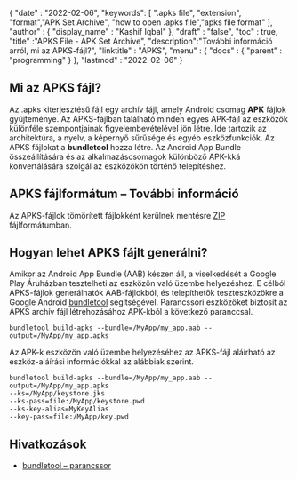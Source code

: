 
{
  "date" : "2022-02-06",
  "keywords": [ ".apks file", "extension", "format","APK Set Archive", "how to open .apks file","apks file format" ],
  "author" : {
    "display_name" : "Kashif Iqbal"
},
  "draft" : "false",
  "toc" : true,
  "title" :"APKS File - APK Set Archive",
  "description":"További információ arról, mi az APKS-fájl?",
  "linktitle" : "APKS",
  "menu" : {
    "docs" : {
      "parent" : "programming"
}
},
  "lastmod" : "2022-02-06"
}

## Mi az APKS fájl?

Az .apks kiterjesztésű fájl egy archív fájl, amely Android csomag **APK** fájlok gyűjteménye. Az APKS-fájlban található minden egyes APK-fájl az eszközök különféle szempontjainak figyelembevételével jön létre. Ide tartozik az architektúra, a nyelv, a képernyő sűrűsége és egyéb eszközfunkciók. Az APKS fájlokat a **bundletool** hozza létre. Az Android App Bundle összeállítására és az alkalmazáscsomagok különböző APK-kká konvertálására szolgál az eszközökön történő telepítéshez.

## APKS fájlformátum – További információ

Az APKS-fájlok tömörített fájlokként kerülnek mentésre [ZIP](/hu/compression/zip/) fájlformátumban.

## Hogyan lehet APKS fájlt generálni?

Amikor az Android App Bundle (AAB) készen áll, a viselkedését a Google Play Áruházban tesztelheti az eszközön való üzembe helyezéshez. E célból APKS-fájlok generálhatók AAB-fájlokból, és telepíthetők teszteszközökre a Google Android [bundletool](https://developer.android.com/tools/bundletool) segítségével. Parancssori eszközöket biztosít az APKS archív fájl létrehozásához APK-kból a következő paranccsal.

```
bundletool build-apks --bundle=/MyApp/my_app.aab --output=/MyApp/my_app.apks
```

Az APK-k eszközön való üzembe helyezéséhez az APKS-fájl aláírható az eszköz-aláírási információkkal az alábbiak szerint.

```
bundletool build-apks --bundle=/MyApp/my_app.aab --output=/MyApp/my_app.apks
--ks=/MyApp/keystore.jks
--ks-pass=file:/MyApp/keystore.pwd
--ks-key-alias=MyKeyAlias
--key-pass=file:/MyApp/key.pwd
```

## Hivatkozások

* [bundletool – parancssor](https://developer.android.com/tools/bundletool)

